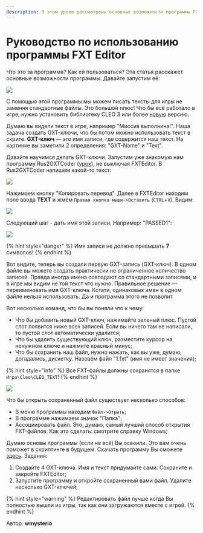 ```yaml
---
description: В этом уроке рассмотрены основные возможности программы FXT Editor.
---
```


# Руководство по использованию программы FXT Editor

Что это за программа? Как ей пользоваться? Эта статья расскажет основные возможности программы. Давайте запустим её:

![](https://github.com/wmysterio/scm-scripting-lessons/raw/resources/\_pu/0/38595262.png)

С помощью этой программы мы можем писать тексты для игры не заменяя стандартные файлы. Это большой плюс! Что бы всё работало в игре, нужно установить библиотеку CLEO 3 или более [новую](https://cleo.li) версию.

Думаю вы видели текст в игре, например "Миссия выполнина!". Наша задача создать GXT-ключи, что бы потом можно использовать текст в скрите. **GXT-ключ** — это имя записи, где содержится наш текст. На картинке вы заметили 2 определения: "GXT-Name" и "Text".

Давайте научимся делать GXT-ключи. Запустим уже знакомую нам программу Rus2GXTCoder ([урок](000300.md)), не выключая FXTEditor. В Rus2GXTCoder напишем какой-то текст:

![](https://github.com/wmysterio/scm-scripting-lessons/raw/resources/\_pu/0/26725713.png)

Нажимаем кнопку "Копировать перевод". Далее в FXTEditor находим поле ввода **TEXT** и жмём `Правая кнопка мыши->Вставить` (`CTRL`+`V`). Видим:

![](https://github.com/wmysterio/scm-scripting-lessons/raw/resources/\_pu/0/17842597.png)

Следующий шаг - дать имя этой записи. Например: "PASSED1":

![](https://github.com/wmysterio/scm-scripting-lessons/raw/resources/\_pu/0/63268733.png)

{% hint style="danger" %}
Имя записи не должно превышать **7** символов!
{% endhint %}

Вот видите, теперь вы создали первую GXT-запись (GXT-ключ). В одном файле вы можете создать практически не ограниченное количество записей. Правда иногда имена совпадают со стандартными записями, и в игре мы видим не той текст что нужно. Правильное решение — переименовать имя GXT-ключа. Кстати, одинаковых имен в одном файле нельзя использовать. Да и программа этого не позволит.

Вот несколько команд, что бы вы поняли что к чему:

* Что бы добавить новый GXT-ключ, нажимайте зеленый плюс. Пустой слот появится ниже всех записей. Если вы ничего там не написали, то пустой слот автоматически удалится;
* Что бы удалить существующий ключ, разместите курсор на ненужном ключе и нажмите красный минус;
* Что бы сохранить наш файл, нужно нажать, как вы уже, думаю, догадались, дискетку. Назовём файл "1.fxt" (имя не имеет значения);

{% hint style="info" %}
Все FXT-файлы должны сохранятся в папке `Игра\Cleo\CLEO_TEXT`!
{% endhint %}

![](https://github.com/wmysterio/scm-scripting-lessons/raw/resources/\_pu/0/37499090.png)

Что бы открыть сохраненный файл существует несколько способов:

* В меню программы находим `Файл->Отрыть`;
* В программе нажимаем значок "Папка";
* Ассоциировать файл. Это, думаю, самый лучший способ открытия FXT-файлов. Как это сделать: смотрите справку Windows;

Думаю основы программы (если не всё) Вы освоили. Это вам очень поможет в скриптинге в будущем. Скачать программу Вы сможете [здесь](https://github.com/wmysterio/scm-scripting-lessons/raw/resources/\_ld/0/26\_92\_121\_FXTEdito.rar). Задания:

1. Создайте 4 GXT-ключа. Имя и текст придумайте сами. Сохраните и закройте FXTEditor;
2. Запустите программу и откройте сохраненный вами файл. Удалите несколько GXT-ключей;

{% hint style="warning" %}
Редактировать файл лучше когда Вы полностью вышли из игры, так как они загружаются вместе с игрой.
{% endhint %}



Автор: **wmysterio**
